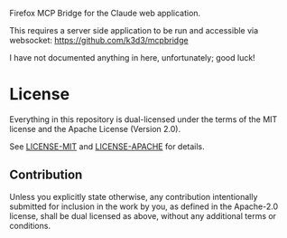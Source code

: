 Firefox MCP Bridge for the Claude web application.

This requires a server side application to be run and accessible via websocket: https://github.com/k3d3/mcpbridge

I have not documented anything in here, unfortunately; good luck!

# License

Everything in this repository is dual-licensed under the terms of the MIT license and the Apache License (Version 2.0).

See [LICENSE-MIT](LICENSE-MIT) and [LICENSE-APACHE](LICENSE-APACHE) for details.

## Contribution

Unless you explicitly state otherwise, any contribution intentionally submitted
for inclusion in the work by you, as defined in the Apache-2.0 license, shall be dual licensed as above, without any
additional terms or conditions.
